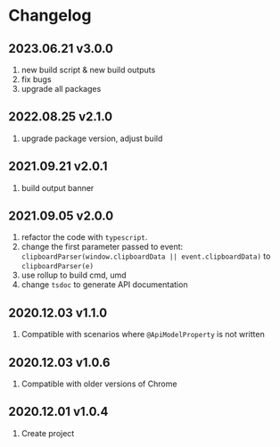 # Changelog

## 2023.06.21 v3.0.0

1. new build script & new build outputs
2. fix bugs
3. upgrade all packages

## 2022.08.25 v2.1.0

1. upgrade package version, adjust build

## 2021.09.21 v2.0.1

1. build output banner

## 2021.09.05 v2.0.0

1. refactor the code with `typescript`.
2. change the first parameter passed to event: `clipboardParser(window.clipboardData || event.clipboardData)` to `clipboardParser(e)`
3. use rollup to build cmd, umd
4. change `tsdoc` to generate API documentation

## 2020.12.03 v1.1.0

1. Compatible with scenarios where `@ApiModelProperty` is not written

## 2020.12.03 v1.0.6

1. Compatible with older versions of Chrome

## 2020.12.01 v1.0.4

1. Create project